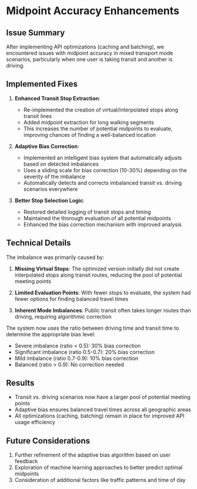 # Midpoint Accuracy Enhancements

## Issue Summary

After implementing API optimizations (caching and batching), we encountered issues with midpoint accuracy in mixed transport mode scenarios, particularly when one user is taking transit and another is driving.

## Implemented Fixes

1. **Enhanced Transit Stop Extraction**:
   - Re-implemented the creation of virtual/interpolated stops along transit lines
   - Added midpoint extraction for long walking segments
   - This increases the number of potential midpoints to evaluate, improving chances of finding a well-balanced location

2. **Adaptive Bias Correction**:
   - Implemented an intelligent bias system that automatically adjusts based on detected imbalances
   - Uses a sliding scale for bias correction (10-30%) depending on the severity of the imbalance
   - Automatically detects and corrects imbalanced transit vs. driving scenarios everywhere

3. **Better Stop Selection Logic**:
   - Restored detailed logging of transit stops and timing
   - Maintained the thorough evaluation of all potential midpoints
   - Enhanced the bias correction mechanism with improved analysis

## Technical Details

The imbalance was primarily caused by:

1. **Missing Virtual Stops**: The optimized version initially did not create interpolated stops along transit routes, reducing the pool of potential meeting points

2. **Limited Evaluation Points**: With fewer stops to evaluate, the system had fewer options for finding balanced travel times

3. **Inherent Mode Imbalances**: Public transit often takes longer routes than driving, requiring algorithmic correction

The system now uses the ratio between driving time and transit time to determine the appropriate bias level:
- Severe imbalance (ratio < 0.5): 30% bias correction
- Significant imbalance (ratio 0.5-0.7): 20% bias correction
- Mild imbalance (ratio 0.7-0.9): 10% bias correction
- Balanced (ratio > 0.9): No correction needed

## Results

- Transit vs. driving scenarios now have a larger pool of potential meeting points
- Adaptive bias ensures balanced travel times across all geographic areas
- All optimizations (caching, batching) remain in place for improved API usage efficiency

## Future Considerations

1. Further refinement of the adaptive bias algorithm based on user feedback
2. Exploration of machine learning approaches to better predict optimal midpoints
3. Consideration of additional factors like traffic patterns and time of day
